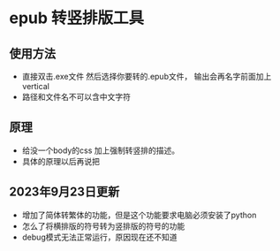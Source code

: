 # epub 转竖排版工具

## 使用方法

* 直接双击.exe文件 然后选择你要转的.epub文件， 输出会再名字前面加上vertical
* 路径和文件名不可以含中文字符

## 原理

* 给没一个body的css 加上强制转竖排的描述。
* 具体的原理以后再说把

## 2023年9月23日更新

* 增加了简体转繁体的功能，但是这个功能要求电脑必须安装了python
* 怎么了将横排版的符号转为竖排版的符号的功能
* debug模式无法正常运行，原因现在还不知道